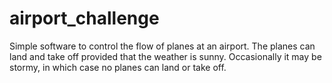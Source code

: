 # airport_challenge

Simple software to control the flow of planes at an airport. The planes can land and take off provided that the weather is sunny. Occasionally it may be stormy, in which case no planes can land or take off. 
